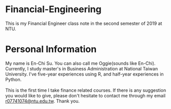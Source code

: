 # Financial-Engineering

This is my Financial Engineer class note in the second semester of 2019 at NTU.

# Personal Information
My name is En-Chi Su. You can also call me Oggie(sounds like En-Chi). Currently, I study master's in Business Administration at National Taiwan University. I've five-year experiences using R, and half-year experiences in Python. <br />
<br />
This is the first time I take finance related courses. If there is any suggestion you would like to give, please don't hesitate to contact me through my email r07741074@ntu.edu.tw. Thank you.
